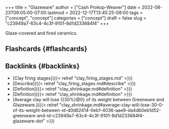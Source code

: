 +++
title = "Glazeware"
author = ["Cash Prokop-Weaver"]
date = 2022-08-23T09:05:00-07:00
lastmod = 2022-12-17T13:45:25-08:00
tags = ["concept", "concept"]
categories = ["concept"]
draft = false
slug = "c23949a7-63c4-4c3f-9101-8d1d233684f4"
+++

Glaze-covered and fired ceramics.


## Flashcards {#flashcards}


## Backlinks {#backlinks}

-   [Clay firing stages]({{< relref "clay_firing_stages.md" >}})
-   [Describe]({{< relref "clay_firing_stages.md#describe" >}})
-   [Definition]({{< relref "clay_shrinkage.md#definition" >}})
-   [Definition]({{< relref "clay_shrinkage.md#definition" >}})
-   [Average clay will lose {{30%}@0} of its weight between Greenware and Glazeware.]({{< relref "clay_shrinkage.md#average-clay-will-lose-30-0-of-its-weight-between-id-d0d62414-0eb1-4036-aae9-da4db0eb1d52-greenware-and-id-c23949a7-63c4-4c3f-9101-8d1d233684f4-glazeware-dot" >}})
